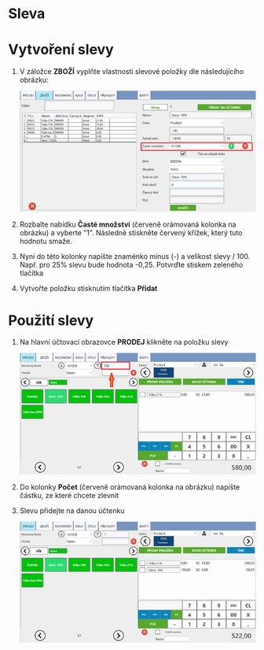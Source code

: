 # Sleva

# Vytvoření slevy

1. V záložce **ZBOŽÍ** vyplňte vlastnosti slevové položky dle následujícího obrázku:

   ![](img/discount1.png)
   
2. Rozbalte nabídku **Časté množství** (červeně orámovaná kolonka na obrázku) a vyberte "1". Následně stiskněte červený křížek,        který tuto hodnotu smaže.
3. Nyní do této kolonky napište znaménko mínus (*-*) a velikost slevy / 100. Např. pro 25% slevu bude hodnota -0,25. Potvrďte stiskem        zeleného tlačítka
4. Vytvořte položku stisknutím tlačítka **Přidat**

# Použití slevy

1. Na hlavní účtovací obrazovce **PRODEJ** klikněte na položku slevy

   ![](img/discount2.png)

2. Do kolonky **Počet** (červeně orámovaná kolonka na obrázku) napište částku, ze které chcete zlevnit
3. Slevu přidejte na danou účtenku

   ![](img/discount3.png)



